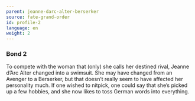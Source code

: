 ```yaml
---
parent: jeanne-darc-alter-berserker
source: fate-grand-order
id: profile-2
language: en
weight: 2
---
```


### Bond 2

To compete with the woman that (only) she calls her destined rival, Jeanne d’Arc Alter changed into a swimsuit. She may have changed from an Avenger to a Berserker, but that doesn’t really seem to have affected her personality much. If one wished to nitpick, one could say that she’s picked up a few hobbies, and she now likes to toss German words into everything.
